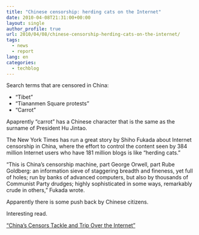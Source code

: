 ```yaml
---
title: "Chinese censorship: herding cats on the Internet"
date: 2010-04-08T21:31:00+00:00
layout: single
author_profile: true
url: 2010/04/08/chinese-censorship-herding-cats-on-the-internet/
tags:
  - news
  - report
lang: en
categories: 
  - techblog
---
```

Search terms that are censored in China:

* “Tibet”  
* “Tiananmen Square protests”  
* “Carrot”

Apaprently “carrot” has a Chinese character that is the same as the surname of President Hu Jintao.

The New York Times has run a great story by Shiho Fukada about Internet censorship in China, where the effort to control the content seen by 384 million Internet users who have 181 million blogs is like “herding cats.”

“This is China’s censorship machine, part George Orwell, part Rube Goldberg: an information sieve of staggering breadth and fineness, yet full of holes; run by banks of advanced computers, but also by thousands of Communist Party drudges; highly sophisticated in some ways, remarkably crude in others,” Fukada wrote.

Apparently there is some push back by Chinese citizens.

Interesting read.

[“China’s Censors Tackle and Trip Over the Internet”](http://www.nytimes.com/2010/04/08/world/asia/08censor.html?hpw)